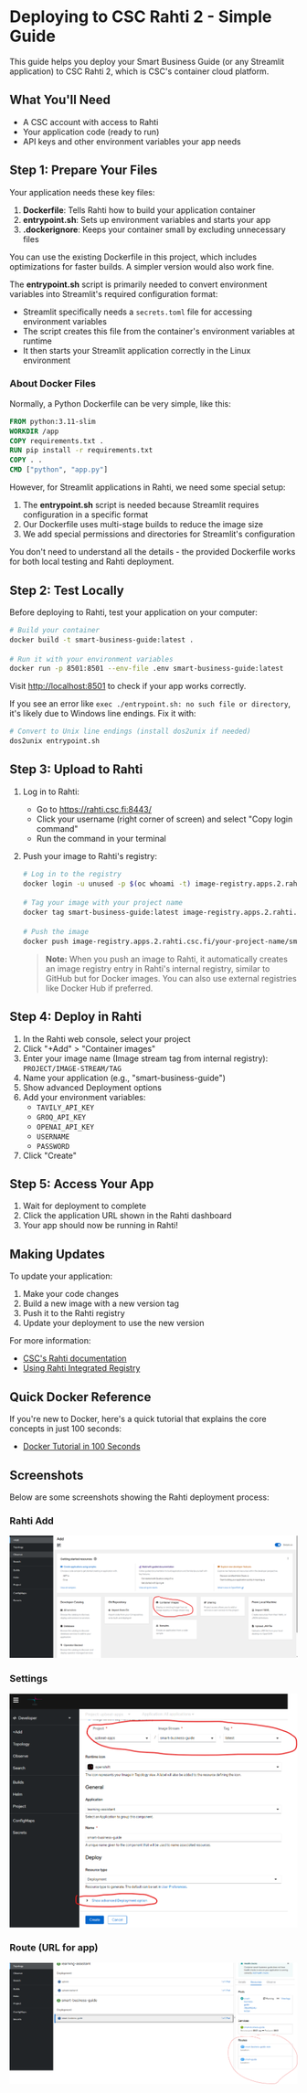 # Deploying to CSC Rahti 2 - Simple Guide

This guide helps you deploy your Smart Business Guide (or any Streamlit application) to CSC Rahti 2, which is CSC's container cloud platform.

## What You'll Need

- A CSC account with access to Rahti
- Your application code (ready to run)
- API keys and other environment variables your app needs

## Step 1: Prepare Your Files

Your application needs these key files:

1. **Dockerfile**: Tells Rahti how to build your application container
2. **entrypoint.sh**: Sets up environment variables and starts your app
3. **.dockerignore**: Keeps your container small by excluding unnecessary files

You can use the existing Dockerfile in this project, which includes optimizations for faster builds. A simpler version would also work fine.

The **entrypoint.sh** script is primarily needed to convert environment variables into Streamlit's required configuration format:

- Streamlit specifically needs a `secrets.toml` file for accessing environment variables
- The script creates this file from the container's environment variables at runtime
- It then starts your Streamlit application correctly in the Linux environment

### About Docker Files

Normally, a Python Dockerfile can be very simple, like this:

```dockerfile
FROM python:3.11-slim
WORKDIR /app
COPY requirements.txt .
RUN pip install -r requirements.txt
COPY . .
CMD ["python", "app.py"]
```

However, for Streamlit applications in Rahti, we need some special setup:

1. The **entrypoint.sh** script is needed because Streamlit requires configuration in a specific format
2. Our Dockerfile uses multi-stage builds to reduce the image size
3. We add special permissions and directories for Streamlit's configuration

You don't need to understand all the details - the provided Dockerfile works for both local testing and Rahti deployment.

## Step 2: Test Locally

Before deploying to Rahti, test your application on your computer:

```bash
# Build your container
docker build -t smart-business-guide:latest .

# Run it with your environment variables
docker run -p 8501:8501 --env-file .env smart-business-guide:latest
```

Visit <http://localhost:8501> to check if your app works correctly.

If you see an error like `exec ./entrypoint.sh: no such file or directory`, it's likely due to Windows line endings. Fix it with:

```bash
# Convert to Unix line endings (install dos2unix if needed)
dos2unix entrypoint.sh
```

## Step 3: Upload to Rahti

1. Log in to Rahti:

   - Go to <https://rahti.csc.fi:8443/>
   - Click your username (right corner of screen) and select "Copy login command"
   - Run the command in your terminal

2. Push your image to Rahti's registry:

   ```bash
   # Log in to the registry
   docker login -u unused -p $(oc whoami -t) image-registry.apps.2.rahti.csc.fi

   # Tag your image with your project name
   docker tag smart-business-guide:latest image-registry.apps.2.rahti.csc.fi/your-project-name/smart-business-guide:latest

   # Push the image
   docker push image-registry.apps.2.rahti.csc.fi/your-project-name/smart-business-guide:latest
   ```

   > **Note:** When you push an image to Rahti, it automatically creates an image registry entry in Rahti's internal registry, similar to GitHub but for Docker images. You can also use external registries like Docker Hub if preferred.

## Step 4: Deploy in Rahti

1. In the Rahti web console, select your project
2. Click "+Add" > "Container images"
3. Enter your image name (Image stream tag from internal registry): `PROJECT/IMAGE-STREAM/TAG`
4. Name your application (e.g., "smart-business-guide")
5. Show advanced Deployment options
6. Add your environment variables:
   - `TAVILY_API_KEY`
   - `GROQ_API_KEY`
   - `OPENAI_API_KEY`
   - `USERNAME`
   - `PASSWORD`
7. Click "Create"

## Step 5: Access Your App

1. Wait for deployment to complete
2. Click the application URL shown in the Rahti dashboard
3. Your app should now be running in Rahti!

## Making Updates

To update your application:

1. Make your code changes
2. Build a new image with a new version tag
3. Push it to the Rahti registry
4. Update your deployment to use the new version

For more information:

- [CSC's Rahti documentation](https://docs.csc.fi/cloud/rahti/rahti-what-is/)
- [Using Rahti Integrated Registry](https://docs.csc.fi/cloud/rahti/images/Using_Rahti_integrated_registry/)

## Quick Docker Reference

If you're new to Docker, here's a quick tutorial that explains the core concepts in just 100 seconds:

- [Docker Tutorial in 100 Seconds](https://www.youtube.com/watch?v=Gjnup-PuquQ)

## Screenshots

Below are some screenshots showing the Rahti deployment process:

### Rahti Add

![Rahti Add](RAHTI-1.png)

### Settings

![Settings](RAHTI-2.png)

### Route (URL for app)

![Where to find URL?](RAHTI-3.png)
